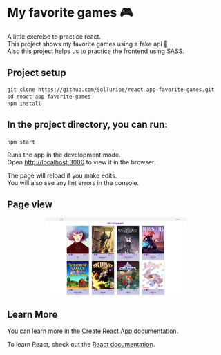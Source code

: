 # My favorite games 🎮

A little exercise to practice react. \
This project shows my favorite games using a fake api 🔮 \
Also this project helps us to practice the frontend using SASS.

## Project setup

```
git clone https://github.com/SolTuripe/react-app-favorite-games.git
cd react-app-favorite-games
npm install
```

## In the project directory, you can run:

`npm start`

Runs the app in the development mode.\
Open [http://localhost:3000](http://localhost:3000) to view it in the browser.

The page will reload if you make edits.\
You will also see any lint errors in the console.

## Page view

<p align="center">
<img src="./public/games.jpg" width=65%>
</p>

## Learn More

You can learn more in the [Create React App documentation](https://facebook.github.io/create-react-app/docs/getting-started).

To learn React, check out the [React documentation](https://reactjs.org/).
